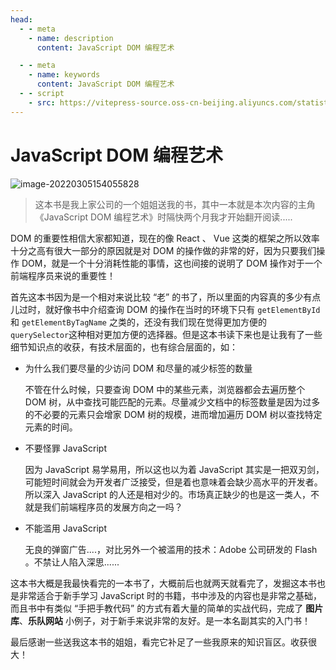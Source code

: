 ```yaml
---
head:
  - - meta
    - name: description
      content: JavaScript DOM 编程艺术

  - - meta
    - name: keywords
      content: JavaScript DOM 编程艺术
  - - script
    - src: https://vitepress-source.oss-cn-beijing.aliyuncs.com/statistics.js
---
```


# JavaScript DOM 编程艺术

![image-20220305154055828](https://vitepress-source.oss-cn-beijing.aliyuncs.com/typoratyporaimage-20220305154055828.png)

> 这本书是我上家公司的一个姐姐送我的书，其中一本就是本次内容的主角《JavaScript DOM 编程艺术》时隔快两个月我才开始翻开阅读.....

DOM 的重要性相信大家都知道，现在的像 React 、 Vue 这类的框架之所以效率十分之高有很大一部分的原因就是对 DOM 的操作做的非常的好，因为只要我们操作 DOM，就是一个十分消耗性能的事情，这也间接的说明了 DOM 操作对于一个前端程序员来说的重要性！

首先这本书因为是一个相对来说比较 “老” 的书了，所以里面的内容真的多少有点儿过时，就好像书中介绍查询 DOM 的操作在当时的环境下只有 `getElementById`和 `getElementByTagName` 之类的，还没有我们现在觉得更加方便的 `querySelector`这种相对更加方便的选择器。但是这本书读下来也是让我有了一些细节知识点的收获，有技术层面的，也有综合层面的，如：

- 为什么我们要尽量的少访问 DOM 和尽量的减少标签的数量

  不管在什么时候，只要查询 DOM 中的某些元素，浏览器都会去遍历整个 DOM 树，从中查找可能匹配的元素。尽量减少文档中的标签数量是因为过多的不必要的元素只会增家 DOM 树的规模，进而增加遍历 DOM 树以查找特定元素的时间。

- 不要怪罪 JavaScript

  因为 JavaScript 易学易用，所以这也以为着 JavaScript 其实是一把双刃剑，可能短时间就会为开发者广泛接受，但是着也意味着会缺少高水平的开发者。所以深入 JavaScript 的人还是相对少的。市场真正缺少的也是这一类人，不就是我们前端程序员的发展方向之一吗？

- 不能滥用 JavaScript

  无良的弹窗广告....，对比另外一个被滥用的技术：Adobe 公司研发的 Flash 。不禁让人陷入深思......

这本书大概是我最快看完的一本书了，大概前后也就两天就看完了，发掘这本书也是非常适合于新手学习 JavaScript 时的书籍，书中涉及的内容也是非常之基础，而且书中有类似 “手把手教代码” 的方式有着大量的简单的实战代码，完成了 **图片库**、**乐队网站** 小例子，对于新手来说非常的友好。是一本名副其实的入门书！

最后感谢一些送我这本书的姐姐，看完它补足了一些我原来的知识盲区。收获很大！
